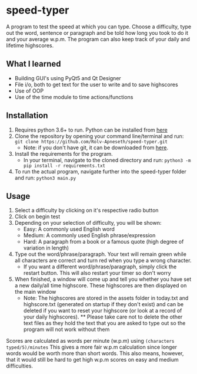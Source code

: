 # speed-typer
 A program to test the speed at which you can type. Choose a difficulty, type out the word, sentence or paragraph and be told how long you took to do it and your average w.p.m. The program can also keep track of your daily and lifetime highscores.

## What I learned
* Building GUI's using PyQt5 and Qt Designer
* File i/o, both to get text for the user to write and to save highscores
* Use of OOP
* Use of the time module to time actions/functions

## Installation
1. Requires python 3.6+ to run. Python can be installed from [here](https://www.python.org/downloads/)
2. Clone the repository by opening your command line/terminal and run: 
```git clone https://github.com/Rolv-Apneseth/speed-typer.git```
    * Note: if you don't have git, it can be downloaded from [here](https://git-scm.com/downloads).
3. Install the requirements for the program.
    * In your terminal, navigate to the cloned directory and run: ```python3 -m pip install -r requirements.txt```
4. To run the actual program, navigate further into the speed-typer folder and run: ```python3 main.py```

## Usage
1. Select a difficulty by clicking on it's respective radio button
2. Click on begin test
3. Depending on your selection of difficulty, you will be shown:
    * Easy: A commonly used English word
    * Medium: A commonly used English phrase/expression
    * Hard: A paragraph from a book or a famous quote (high degree of variation in length)
4. Type out the word/phrase/paragraph. Your text will remain green while all characters are correct and turn red when you type a wrong character.
    * If you want a different word/phrase/paragraph, simply click the restart button. This will also restart your timer so don't worry
5. When finished, a window will come up and tell you whether you have set a new daily/all time highscore. These highscores are then displayed on the main window
    * Note: The highscores are stored in the assets folder in today.txt and highscore.txt (generated on startup if they don't exist) and can be deleted if you want to reset your highscore (or look at a record of your daily highscores). 
        ** Please take care not to delete the other text files as they hold the text that you are asked to type out so the program will not work without them

Scores are calculated as words per minute (w.p.m) using ```(characters typed/5)/minutes``` This gives a more fair w.p.m calculation since longer words would be worth more than short words. This also means, however, that it would still be hard to get high w.p.m scores on easy and medium difficulties.
